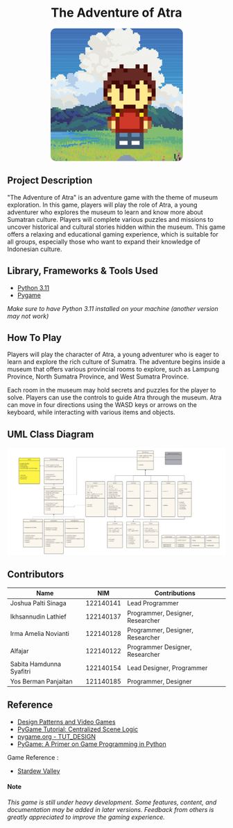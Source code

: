 <h1 align="center">The Adventure of Atra</h1>
<p align="center">
  <img src="screenshots/banner.png" />
</p>

## Project Description
"The Adventure of Atra" is an adventure game with the theme of museum exploration. In this game, players will play the role of Atra, a young adventurer who explores the museum to learn and know more about Sumatran culture. Players will complete various puzzles and missions to uncover historical and cultural stories hidden within the museum. This game offers a relaxing and educational gaming experience, which is suitable for all groups, especially those who want to expand their knowledge of Indonesian culture.

## Library, Frameworks & Tools Used

- [Python 3.11](https://www.python.org/)
- [Pygame](https://www.pygame.org/)

<i>Make sure to have Python 3.11 installed on your machine (another version may not work)</i>

## How To Play

Players will play the character of Atra, a young adventurer who is eager to learn and explore the rich culture of Sumatra. The adventure begins inside a museum that offers various provincial rooms to explore, such as Lampung Province, North Sumatra Province, and West Sumatra Province.

Each room in the museum may hold secrets and puzzles for the player to solve. Players can use the controls to guide Atra through the museum. Atra can move in four directions using the WASD keys or arrows on the keyboard, while interacting with various items and objects. 

## UML Class Diagram

<img src="screenshots/uml.png">

## Contributors

| Name                     | NIM         | Contributions                    |
|--------------------------|-------------|----------------------------------|
| Joshua Palti Sinaga      | 122140141   | Lead Programmer                  |
| Ikhsannudin Lathief      | 122140137   | Programmer, Designer, Researcher |
| Irma Amelia Novianti     | 122140128   | Programmer, Designer, Researcher |
| Alfajar                  | 122140122   | Programmer  Designer, Researcher |
| Sabita Hamdunna Syafitri | 122140154   | Lead Designer, Programmer        |
| Yos Berman Panjaitan     | 121140185   | Programmer, Designer             |

## Reference
- [Design Patterns and Video Games](https://www.patternsgameprog.com/series/discover-python-and-patterns/)
- [PyGame Tutorial: Centralized Scene Logic](https://nerdparadise.com/programming/pygame/part7)
- [pygame.org - TUT_DESIGN](https://www.pygame.org/wiki/tut_design)
- [PyGame: A Primer on Game Programming in Python
](https://realpython.com/pygame-a-primer/)

Game Reference :
- [Stardew Valley](https://www.stardewvalley.net/)



#### Note
<i>This game is still under heavy development. Some features, content, and documentation may be added in later versions. Feedback from others is greatly appreciated to improve the gaming experience.</i>

